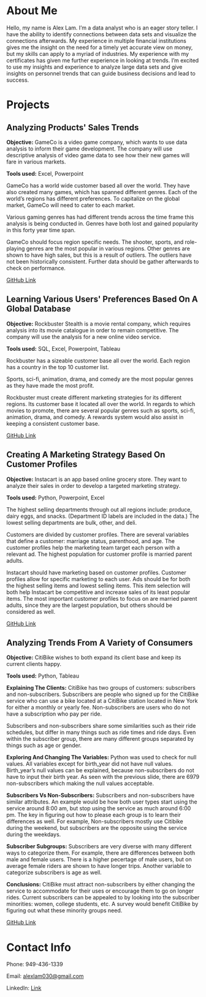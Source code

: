 # About Me
Hello, my name is Alex Lam. I’m a data analyst who is an eager story teller. I have the ability to
identify connections between data sets and visualize the connections afterwards. My experience
in multiple financial institutions gives me the insight on the need for a timely yet accurate view
on money, but my skills can apply to a myriad of industries. My experience with my certificates has given me further experience in looking at trends. I’m excited to use my insights and experience to analyze large data sets and give
insights on personnel trends that can guide business decisions and lead to success.


# Projects

## Analyzing Products' Sales Trends

**Objective:** GameCo is a video game company, which wants to use data analysis to inform their game development. The company will use descriptive analysis of video game data to see how their new games will fare in various markets.

**Tools used:** Excel, Powerpoint

GameCo has a world wide customer based all over the world. They have also created many games, which has spanned different genres. Each of the world’s regions has different preferences. To capitalize on the global market, GameCo will need to cater to each market.

Various gaming genres has had different trends across the time frame this analysis is being conducted in. Genres have both lost and gained popularity in this forty year time span.

GameCo should focus region specific needs. The shooter, sports, and role-playing genres are the most popular in various regions. Other genres are shown to have high sales, but this is a result of outliers. The outliers have not been historically consistent. Further data should be gather afterwards to check on performance.

[GitHub Link](https://github.com/Alexlam030/GameCo-Excel-Analysis)

## Learning Various Users' Preferences Based On A Global Database

**Objective:** Rockbuster Stealth is a movie rental company, which requires analysis into its movie catalogue in order to remain competitive. The company will use the analysis for a new online video service.

**Tools used:** SQL, Excel, Powerpoint, Tableau

Rockbuster has a sizeable customer base all over the world. Each region has a country in the top 10 customer list.

Sports, sci-fi, animation, drama, and comedy are the most popular genres as they have made the most profit.

Rockbuster must create different marketing strategies for its different regions. Its customer base it located all over the world. In regards to which movies to promote, there are several popular genres such as sports, sci-fi, animation, drama, and comedy. A rewards system would also assist in keeping a consistent customer base.

[GitHub Link](https://github.com/Alexlam030/Rockbuster-Stealth-Data-Analysis-Project-SQL-Project)

## Creating A Marketing Strategy Based On Customer Profiles

**Objective:** Instacart is an app based online grocery store. They want to analyze their sales in order to develop a targeted marketing strategy.

**Tools used:** Python, Powerpoint, Excel

The highest selling departments through out all regions include: produce, dairy eggs, and snacks. (Department ID labels are included in the data.) The lowest selling departments are bulk, other, and deli.

Customers are divided by customer profiles. There are several variables that define a customer: marriage status, parenthood, and age. The customer profiles help the marketing team target each person with a relevant ad. The highest population for customer profile is married parent adults.

Instacart should have marketing based on customer profiles. Customer profiles allow for specific marketing to each user. Ads should be for both the highest selling items and lowest selling items. This item selection will both help Instacart be competitive and increase sales of its least popular items. The most important customer profiles to focus on are married parent adults, since they are the largest population, but others should be considered as well.

[GitHub Link](https://github.com/Alexlam030/InstaCart-Python-Project)

## Analyzing Trends From A Variety of Consumers

**Objective:** CitiBike wishes to both expand its client base and keep its current clients happy.

**Tools used:** Python, Tableau

**Explaining The Clients:** CitiBike has two groups of customers: subscribers and non-subscribers. Subscribers are people who signed up for the CitiBike service who can use a bike located at a CitiBike station located in New York for either a monthly or yearly fee. Non-subscribers are users who do not have a subscription who pay per ride.

Subscribers and non-subscribers share some similarities such as their ride schedules, but differ in many things such as ride times and ride days. Even within the subscriber group, there are many different groups separated by things such as age or gender.

**Exploring And Changing The Variables:** Python was used to check for null values. All variables except for birth_year did not have null values. Birth_year’s null values can be explained, because non-subscribers do not have to input their birth year. As seen with the previous slide, there are 6979 non-subscribers which making the null values acceptable.

**Subscribers Vs Non-Subscribers:** Subscribers and non-subscribers have similar attributes. An example would be how both user types start using the service around 8:00 am, but stop using the service as much around 6:00 pm. The key in figuring out how to please each group is to learn their differences as well. For example, Non-subscribers mostly use Citibike during the weekend, but subscribers are the opposite using the service during the weekdays.

**Subscriber Subgroups:** Subscribers are very diverse with many different ways to categorize them. For example, there are differences between both male and female users. There is a higher pecertage of male users, but on average female riders are shown to have longer trips. Another variable to categorize subscribers is age as well.

**Conclusions:** CitiBike must attract non-subscribers by either changing the service to accommodate for their uses or encourage them to go on longer rides.
Current subscribers can be appealed to by looking into the subscriber minorities: women, college students, etc. A survey would benefit CitiBike by figuring out what these minority groups need.

[GitHub Link](https://github.com/Alexlam030/CitiBike-Analysis)

# Contact Info
Phone: 949-436-1339

Email: alexlam030@gmail.com

LinkedIn: [Link](https://www.linkedin.com/in/alexander-lam-053174139/)

